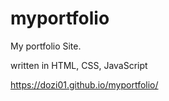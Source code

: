 # myportfolio

My portfolio Site.

written in HTML, CSS, JavaScript

https://dozi01.github.io/myportfolio/
